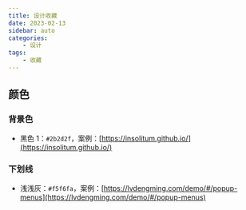 ```yaml
---
title: 设计收藏
date: 2023-02-13
sidebar: auto
categories:
    - 设计
tags:
    - 收藏
---
```


## 颜色

### 背景色

-   黑色 1：`#2b2d2f`，案例：[https://insolitum.github.io/](https://insolitum.github.io/)

### 下划线

-   浅浅灰：`#f5f6fa`，案例：[https://lvdengming.com/demo/#/popup-menus](https://lvdengming.com/demo/#/popup-menus)
